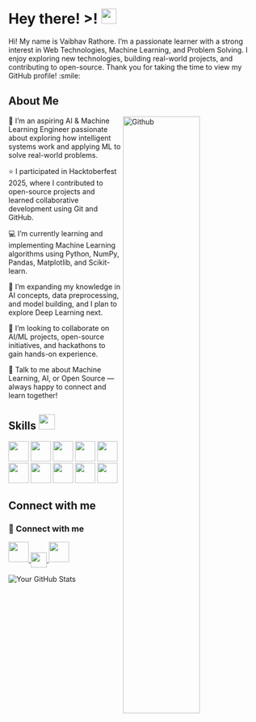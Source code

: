 <h1> Hey there! >! <img src = "https://raw.githubusercontent.com/MartinHeinz/MartinHeinz/master/wave.gif" width ="30px" height="30px"> </h1>
<p align='center'>

<div size='20px'> Hi! My name is Vaibhav Rathore.
I’m a passionate learner with a strong interest in Web Technologies, Machine Learning, and Problem Solving. I enjoy exploring new technologies, building real-world projects, and contributing to open-source.
Thank you for taking the time to view my GitHub profile!  :smile: 
</div>

<h2> About Me </h2>

<img width="55%" align="right" alt="Github" src="https://raw.githubusercontent.com/onimur/.github/master/.resources/git-header.svg" />

🔭 I’m an aspiring AI & Machine Learning Engineer passionate about exploring how intelligent systems work and applying ML to solve real-world problems.

⭐ I participated in Hacktoberfest 2025, where I contributed to open-source projects and learned collaborative development using Git and GitHub.

💻 I’m currently learning and implementing Machine Learning algorithms using Python, NumPy, Pandas, Matplotlib, and Scikit-learn.

🌱 I’m expanding my knowledge in AI concepts, data preprocessing, and model building, and I plan to explore Deep Learning next.

👯 I’m looking to collaborate on AI/ML projects, open-source initiatives, and hackathons to gain hands-on experience.

💬 Talk to me about Machine Learning, AI, or Open Source — always happy to connect and learn together!

<h2> Skills <img src = "https://media2.giphy.com/media/QssGEmpkyEOhBCb7e1/giphy.gif?cid=ecf05e47a0n3gi1bfqntqmob8g9aid1oyj2wr3ds3mg700bl&rid=giphy.gif" width ="32px" height="30px"> </h2>


<p align="left">
  <img src="https://cdn.jsdelivr.net/gh/devicons/devicon/icons/python/python-original.svg" width="40" height="40"/>
  <img src="https://cdn.jsdelivr.net/gh/devicons/devicon/icons/numpy/numpy-original.svg" width="40" height="40"/>
  <img src="https://cdn.jsdelivr.net/gh/devicons/devicon/icons/pandas/pandas-original.svg" width="40" height="40"/>
  <img src="https://cdn.jsdelivr.net/gh/devicons/devicon/icons/matplotlib/matplotlib-original.svg" width="40" height="40"/>
  <img src="https://cdn.jsdelivr.net/gh/devicons/devicon/icons/scikit-learn/scikit-learn-original.svg" width="40" height="40"/>
  <img src="https://cdn.jsdelivr.net/gh/devicons/devicon/icons/tensorflow/tensorflow-original.svg" width="40" height="40"/>
  <img src="https://cdn.jsdelivr.net/gh/devicons/devicon/icons/git/git-original.svg" width="40" height="40"/>
  <img src="https://cdn.jsdelivr.net/gh/devicons/devicon/icons/github/github-original.svg" width="40" height="40"/>
  <img src="https://cdn.jsdelivr.net/gh/devicons/devicon/icons/jupyter/jupyter-original.svg" width="40" height="40"/>
  <img src="https://cdn.jsdelivr.net/gh/devicons/devicon/icons/vscode/vscode-original.svg" width="40" height="40"/>
</p>

<h2> Connect with me </h2>

### 🤝 Connect with me  

<p align="left">
  <a href="https://www.linkedin.com/in/vaibhav-rathor-38898b367/" target="_blank">
    <img src="https://cdn.jsdelivr.net/gh/devicons/devicon/icons/linkedin/linkedin-original.svg" width="40" height="40"/>
  </a>
  <a href="https://github.com/VabbyVerse" target="_blank">
     <img width = '32px' align= 'center'  height='30px' src="https://raw.githubusercontent.com/rahulbanerjee26/githubAboutMeGenerator/main/icons/github.svg"/>
  </a>
  <a href="mailto:rathorevaibhav310@gmail.com">
    <img src="https://cdn.jsdelivr.net/gh/devicons/devicon/icons/google/google-original.svg" width="40" height="40"/>
  </a>
</p>



<img src="https://github-readme-stats.vercel.app/api?username=VabbyVerse&show_icons=true&theme=dark" alt="Your GitHub Stats" />
<!--
**VabbyVerse/VabbyVerse** is a ✨ _special_ ✨ repository because its `README.md` (this file) appears on your GitHub profile.

Here are some ideas to get you started:

- 🔭 I’m currently working on ...
- 🌱 I’m currently learning ...
- 👯 I’m looking to collaborate on ...
- 🤔 I’m looking for help with ...
- 💬 Ask me about ...
- 📫 How to reach me: ...
- 😄 Pronouns: ...
- ⚡ Fun fact: ...
-->
